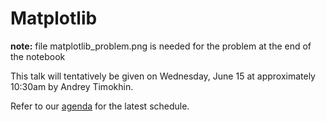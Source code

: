 # Matplotlib

__note:__ file matplotlib\_problem.png is needed for the problem at the end of the notebook

This talk will tentatively be given on Wednesday, June 15 at approximately 10:30am by Andrey Timokhin.

Refer to our [agenda](http://github.com/JulesKouatchou/PBC2016/wiki/PBC2016-Agenda) for the latest schedule.
